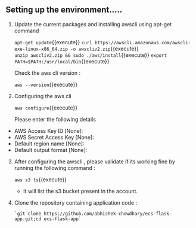 ## Setting up the environment.....

1. Update the current packages and installing awscli using apt-get command
	
	`apt-get update`{{execute}}
	`curl https://awscli.amazonaws.com/awscli-exe-linux-x86_64.zip -o awscliv2.zip`{{execute}}        
	`unzip awscliv2.zip && sudo ./aws/install`{{execute}}
	`export PATH=$PATH:/usr/local/bin`{{execute}}
   
   Check the aws cli version :
       
     `aws --version`{{execute}}      

2. Configuring the aws cli

	`aws configure`{{execute}}

   Please enter the following details

  -	AWS Access Key ID [None]:
  -	AWS Secret Access Key [None]:
  -	Default region name [None]:
  -	Default output format [None]:

3. After configuring the awscli , please validate if its working fine by running the following command :
	
	`aws s3 ls`{{execute}}

   - It will list the s3 bucket present in the account.

4. Clone the repository containing application code :

       `git clone https://github.com/abhishek-chowdhary/ecs-flask-app.git;cd ecs-flask-app`
